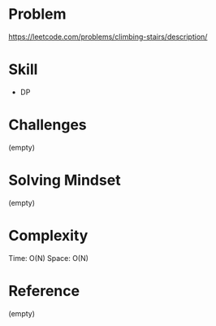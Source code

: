 
# Problem
https://leetcode.com/problems/climbing-stairs/description/

# Skill
- DP

# Challenges
(empty)

# Solving Mindset
(empty)

# Complexity
Time: O(N)
Space: O(N)

# Reference
(empty)
